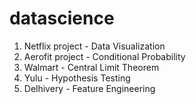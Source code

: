 # datascience
1. Netflix project - Data Visualization
2. Aerofit project - Conditional Probability
3. Walmart - Central Limit Theorem
4. Yulu - Hypothesis Testing
5. Delhivery - Feature Engineering
